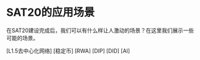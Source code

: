 SAT20的应用场景
====


在SAT20建设完成后，我们可以有什么样让人激动的场景？在这里我们展示一些可能的场景。


[L1.5去中心化网络]
[稳定币]
[RWA]
[DIP]
[DID]
[AI]
